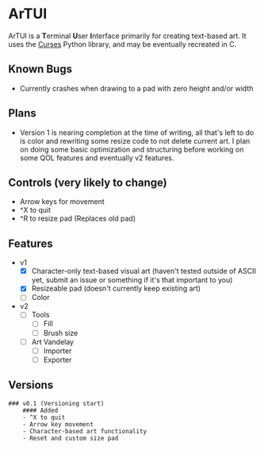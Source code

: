 # ArTUI
ArTUI is a **T**erminal **U**ser **I**nterface primarily for creating text-based art. 
It uses the [Curses](https://docs.python.org/3/library/curses.html) Python library, and may be eventually recreated in C.

## Known Bugs
- Currently crashes when drawing to a pad with zero height and/or width

## Plans
- Version 1 is nearing completion at the time of writing, all that's left to do is color and rewriting some resize code to not delete current art.
	I plan on doing some basic optimization and structuring before working on some QOL features and eventually v2 features.

## Controls (very likely to change)
- Arrow keys for movement
- ^X to quit
- ^R to resize pad (Replaces old pad)

## Features
- v1
	- [x] Character-only text-based visual art (haven't tested outside of ASCII yet, submit an issue or something if it's that important to you)
	- [x] Resizeable pad (doesn't currently keep existing art)
	- [ ] Color
 
- v2
	- [ ] Tools
		- [ ] Fill
		- [ ] Brush size
 	- [ ] Art Vandelay
		- [ ] Importer
		- [ ] Exporter

## Versions
	### v0.1 (Versioning start)
		#### Added
		- ^X to quit
		- Arrow key movement
		- Character-based art functionality
		- Reset and custom size pad
